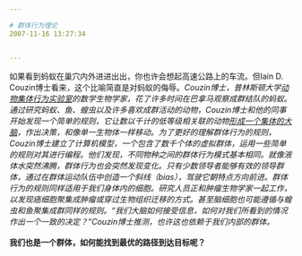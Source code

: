 ```yaml
---

# 群体行为理论
2007-11-16 13:27:34


---
```



如果看到蚂蚁在巢穴内外进进出出，你也许会想起高速公路上的车流。但Iain D. Couzin博士看来，这个比喻简直是对蚂蚁的侮辱。<i>Couzin博士，普林斯顿大学<a target=_blank href="http://www.princeton.edu/%7Eicouzin/index.htm">动物集体行为实验室</a>的数学生物学家，花了许多时间在巴拿马观察成群结队的蚂蚁。通过研究蚂蚁、鱼、蝗虫以及许多喜欢成群活动的动物，Couzin博士和他的同事开始发现一个简单的规则，它让数以千计的低等级相关联的动物<a target=_blank href="http://www.nytimes.com/2007/11/13/science/13traff.html?ex=1352696400&amp;en=693ae1e813eb2a6b&amp;ei=5088&amp;partner=rssnyt&amp;emc=rss">形成一个集体的大脑</a>，作出决策，和像单一生物体一样移动。为了更好的理解群体行为的规则，Couzin博士建立了计算机模型，一个包含了数千个体的虚拟群体，运用一些简单的规则对其进行编程。他们发现，不同物种之间的群体行为模式基本相同。就像液体水突然沸腾，群体行为也会突然发现变化。只有少数领导者能够有效的领导群体，通过在群体运动队伍中创造一个斜线（bias），驾驶它朝特点方向前进。群体行为的规则同样适用于我们身体内的细胞。研究人员正和肿瘤生物学家一起工作，以发现癌细胞聚集成肿瘤或穿过生物组织迁移的方式。甚至脑细胞也可能遵循与蝗虫和鱼聚集成群同样的规则。“我们大脑如何接受信息，如何对我们所看到的情况作出一个一致的决定？”Couzin博士推测，也许这也依赖于我们内部的群体。<br />
<br />
</i><span style="font-weight: bold;">我们也是一个群体，如何能找到最优的路径到达目标呢？</span><i><br />
</i>
